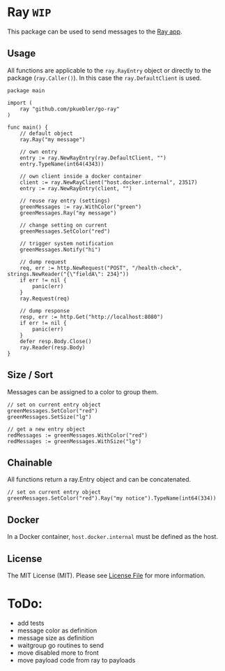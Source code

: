 # Ray `WIP`

This package can be used to send messages to the [Ray app](https://myray.app/).

## Usage

All functions are applicable to the `ray.RayEntry` object or directly to the package (`ray.Caller()`). In this case the `ray.DefaultClient` is used.

```golang
package main

import (
    ray "github.com/pkuebler/go-ray"
)

func main() {
    // default object
    ray.Ray("my message")

    // own entry
	entry := ray.NewRayEntry(ray.DefaultClient, "")
	entry.TypeName(int64(4343))

    // own client inside a docker container
    client := ray.NewRayClient("host.docker.internal", 23517)
	entry := ray.NewRayEntry(client, "")
    
    // reuse ray entry (settings)
    greenMessages := ray.WithColor("green")
    greenMessages.Ray("my message")

    // change setting on current
    greenMessages.SetColor("red")

    // trigger system notification
    greenMessages.Notify("hi")

    // dump request
	req, err := http.NewRequest("POST", "/health-check", strings.NewReader("{\"fieldA\": 234}"))
	if err != nil {
        panic(err)
	}
	ray.Request(req)

    // dump response
    resp, err := http.Get("http://localhost:8080")
    if err != nil {
        panic(err)
    }
    defer resp.Body.Close()
	ray.Reader(resp.Body)
}
```

## Size / Sort

Messages can be assigned to a color to group them.

```golang
// set on current entry object
greenMessages.SetColor("red")
greenMessages.SetSize("lg")

// get a new entry object
redMessages := greenMessages.WithColor("red")
redMessages := greenMessages.WithSize("lg")
```

## Chainable

All functions return a ray.Entry object and can be concatenated.

```golang
// set on current entry object
greenMessages.SetColor("red").Ray("my notice").TypeName(int64(334))
```

## Docker

In a Docker container, `host.docker.internal` must be defined as the host.

## License

The MIT License (MIT). Please see [License File](LICENSE.md) for more information.


# ToDo:
- add tests
- message color as definition
- message size as definition
- waitgroup go routines to send
- move disabled more to front
- move payload code from ray to payloads